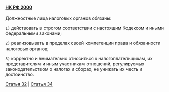 #### [НК РФ 2000](https://lalawland.github.io/eurasia/russia/taxes)

Должностные лица налоговых органов обязаны:

`1)` действовать в строгом соответствии с настоящим Кодексом и иными федеральными законами;

`2)` реализовывать в пределах своей компетенции права и обязанности налоговых органов;

`3)` корректно и внимательно относиться к налогоплательщикам, их представителям и иным участникам отношений, регулируемых законодательством о налогах и сборах, не унижать их честь и достоинство.

[Статья 32](https://lalawland.github.io/eurasia/russia/taxes/art32) | [Статья 34](https://lalawland.github.io/eurasia/russia/taxes/art34)
